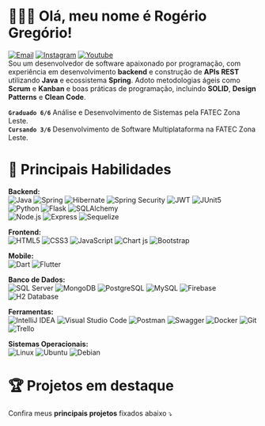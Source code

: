 # 👨🏻‍💻 Olá, meu nome é Rogério Gregório!  
[![Email](https://img.shields.io/badge/bernardo.rogerio93@gmail.com-000000?style=flat&logo=gmail&logoColor=D14836)](mailto:bernardo.rogerio93@gmail.com) [![Instagram](https://img.shields.io/badge/@rogeriogregorio__-000000?style=flat&logo=instagram&logoColor=FF6384)](https://www.instagram.com/rogeriogregorio_/) [![Youtube](https://img.shields.io/badge/@rogeriogregorio93-000000?style=flat&logo=youtube&logoColor=D14836)](https://www.youtube.com/@rogeriogregorio93)  
Sou um desenvolvedor de software apaixonado por programação, com experiência em desenvolvimento **backend** e construção de **APIs REST** utilizando **Java** e ecossistema **Spring**. Adoto metodologias ágeis como **Scrum** e **Kanban** e boas práticas de programação, incluindo **SOLID**, **Design Patterns** e **Clean Code**.

**`Graduado 6/6`** Análise e Desenvolvimento de Sistemas pela FATEC Zona Leste.  
**`Cursando 3/6`** Desenvolvimento de Software Multiplataforma na FATEC Zona Leste.

# 🚀 Principais Habilidades

**Backend:**   
![Java](https://img.shields.io/badge/Java-000000?style=flat&logo=coffeescript&logoColor=D2B48C) ![Spring](https://img.shields.io/badge/Spring-000000?style=flat&logo=spring&logoColor=6DB33F) ![Hibernate](https://img.shields.io/badge/Hibernate-000000?style=flat&logo=Hibernate&logoColor=59666C) ![Spring Security](https://img.shields.io/badge/Spring%20Security-000000?style=flat&logo=springsecurity&logoColor=6DB33F) ![JWT](https://img.shields.io/badge/JWT-000000?style=flat&logo=JSON%20web%20tokens&logoColor=00B7EB) ![JUnit5](https://img.shields.io/badge/Junit5-000000?style=flat&logo=junit5&logoColor=25A162)    
![Python](https://img.shields.io/badge/Python-000000?style=flat&logo=python&logoColor=3776AB) ![Flask](https://img.shields.io/badge/Flask-000000?style=flat&logo=flask&logoColor=white) ![SQLAlchemy](https://img.shields.io/badge/SQLAlchemy-000000?style=flat&logo=sqlalchemy&logoColor=red)  
![Node.js](https://img.shields.io/badge/Node.js-000000?style=flat&logo=node.js&logoColor=339933) ![Express](https://img.shields.io/badge/Express-000000?style=flat&logo=express&logoColor=white) ![Sequelize](https://img.shields.io/badge/Sequelize-000000?style=flat&logo=sequelize&logoColor=52B0E7)
   
**Frontend:**   
![HTML5](https://img.shields.io/badge/HTML5-000000?style=flat&logo=html5&logoColor=E34F26) ![CSS3](https://img.shields.io/badge/CSS3-000000?style=flat&logo=css3&logoColor=1572B6) ![JavaScript](https://img.shields.io/badge/JavaScript-000000?style=flat&logo=javascript&logoColor=F7DF1E) ![Chart js](https://img.shields.io/badge/Chart%20js-000000?style=flat&logo=chartdotjs&logoColor=FF6384) ![Bootstrap](https://img.shields.io/badge/Bootstrap-000000?style=flat&logo=bootstrap&logoColor=563D7C)  

**Mobile:**   
![Dart](https://img.shields.io/badge/Dart-000000?style=flat&logo=dart&logoColor=0175C2) ![Flutter](https://img.shields.io/badge/Flutter-000000?style=flat&logo=flutter&logoColor=02569B)    

**Banco de Dados:**   
![SQL Server](https://img.shields.io/badge/SQL%20Server-000000?style=flat&logo=adminer&logoColor=29a2ff) ![MongoDB](https://img.shields.io/badge/MongoDB-000000?style=flat&logo=mongodb&logoColor=4EA94B) ![PostgreSQL](https://img.shields.io/badge/PostgreSQL-000000?style=flat&logo=postgresql&logoColor=4169E1) ![MySQL](https://img.shields.io/badge/MySQL-000000?style=flat&logo=mysql&logoColor=4479A1) ![Firebase](https://img.shields.io/badge/Firebase-000000?style=flat&logo=firebase&logoColor=FFCA28) ![H2 Database](https://img.shields.io/badge/H2%20Database-000000?style=flat&logo=sqlite&logoColor=00c292)   

**Ferramentas:**   
![IntelliJ IDEA](https://img.shields.io/badge/IntelliJ_IDEA-000000?style=flat&logo=intellij-idea&logoColor=white) ![Visual Studio Code](https://img.shields.io/badge/VS%20Code-000000?style=flat&logo=htmx&logoColor=007ACC) ![Postman](https://img.shields.io/badge/Postman-000000?style=flat&logo=Postman&logoColor=FF6C37) ![Swagger](https://img.shields.io/badge/Swagger-000000?style=flat&logo=Swagger&logoColor=85EA2D) ![Docker](https://img.shields.io/badge/Docker-000000?style=flat&logo=docker&logoColor=2496ED) ![Git](https://img.shields.io/badge/Git-000000?style=flat&logo=git&logoColor=F05032) ![Trello](https://img.shields.io/badge/Trello-000000?style=flat&logo=trello&logoColor=0052CC)  

**Sistemas Operacionais:**   
![Linux](https://img.shields.io/badge/Linux-000000?style=flat&logo=linux&logoColor=FCC624) ![Ubuntu](https://img.shields.io/badge/Ubuntu-000000?style=flat&logo=ubuntu&logoColor=E95420) ![Debian](https://img.shields.io/badge/Debian-000000?style=flat&logo=debian&logoColor=A80030) 

# 🏆 Projetos em destaque
Confira meus **principais projetos** fixados abaixo ⤵️  

